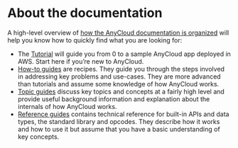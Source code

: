 # About the documentation

A high-level overview of [how the AnyCloud documentation is organized](https://documentation.divio.com/) will help you know how to quickly find what you are looking for:

* The [Tutorial](host-node-aws.md) will guide you from 0 to a sample AnyCloud app deployed in AWS. Start here if you’re new to AnyCloud.
* [How-to guides](https://github.com/alantech/anycloud/tree/eb3bf804e2cff8e04e9ef1667d0fe835fdba0b5f/docs/how_to.md) are recipes. They guide you through the steps involved in addressing key problems and use-cases. They are more advanced than tutorials and assume some knowledge of how AnyCloud works.
* [Topic guides](https://github.com/alantech/anycloud/tree/eb3bf804e2cff8e04e9ef1667d0fe835fdba0b5f/docs/topics.md) discuss key topics and concepts at a fairly high level and provide useful background information and explanation about the internals of how AnyCloud works.
* [Reference guides](https://github.com/alantech/anycloud/tree/eb3bf804e2cff8e04e9ef1667d0fe835fdba0b5f/docs/reference.md) contains technical reference for built-in APIs and data types, the standard library and opcodes. They describe how it works and how to use it but assume that you have a basic understanding of key concepts.

